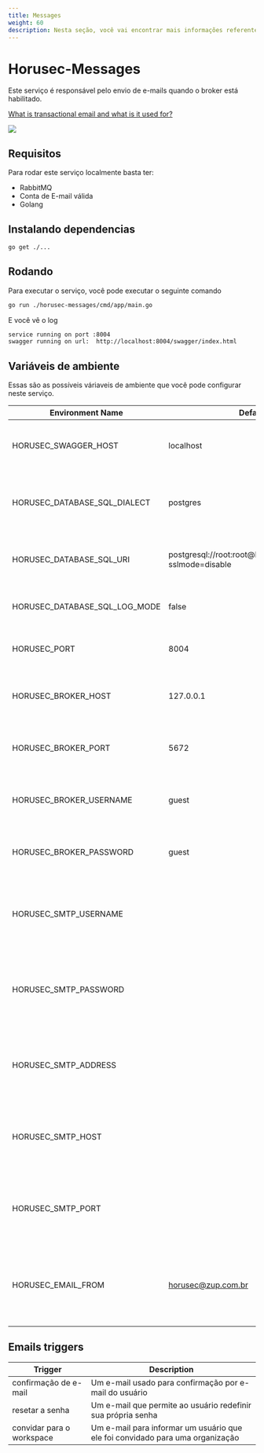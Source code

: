 ```yaml
---
title: Messages
weight: 60
description: Nesta seção, você vai encontrar mais informações referentes do serviço Horusec-Messages.
---
```


# Horusec-Messages
Este serviço é responsável pelo envio de e-mails quando o broker está habilitado.

[What is transactional email and what is it used for?](https://postmarkapp.com/blog/what-is-transactional-email-and-how-is-it-used)

![](/docs/ptbr/web/services/messages/0-arquitecture.jpg)

## **Requisitos**
Para rodar este serviço localmente basta ter:
* RabbitMQ
* Conta de E-mail válida
* Golang

## **Instalando dependencias**
```bash
go get ./...
```

## **Rodando**
Para executar o serviço, você pode executar o seguinte comando
```bash
go run ./horusec-messages/cmd/app/main.go
```

E você vê o log
```bash
service running on port :8004
swagger running on url:  http://localhost:8004/swagger/index.html
```

## **Variáveis de ambiente**
Essas são as possíveis váriaveis de ambiente que você pode configurar neste serviço.

| Environment Name                            | Default Value         | Description                  |
|---------------------------------------------|-----------------------|------------------------------|
| HORUSEC_SWAGGER_HOST             | localhost                                                        | Esta variável de ambiente obtém qual é o host que estará disponível o swagger| 
| HORUSEC_DATABASE_SQL_DIALECT     | postgres                                                         | Esta variável de ambiente obtém dialeto para conectar no banco de dados POSTGRES |
| HORUSEC_DATABASE_SQL_URI         | postgresql://root:root@localhost:5432/horusec_db?sslmode=disable | Esta variável de ambiente obtém uri para conectar no banco de dados POSTGRES |
| HORUSEC_DATABASE_SQL_LOG_MODE    | false                                                            | Esta variável de ambiente obtém o valor para habilitar logs no POSTGRES |
| HORUSEC_PORT                     | 8004                                                             | Esta variável de ambiente obtém a porta que o serviço irá iniciar |
| HORUSEC_BROKER_HOST              | 127.0.0.1                                                        | Esta variável de ambiente obtém host para se conectar ao broker RABBITMQ | 
| HORUSEC_BROKER_PORT              | 5672                                                             | Esta variável de ambiente obtém porta para conectar no broker RABBITMQ |
| HORUSEC_BROKER_USERNAME          | guest                                                            | Esta variável de ambiente obtém nome de usuário para se conectar no broker RABBITMQ |
| HORUSEC_BROKER_PASSWORD          | guest                                                            | Esta variável de ambiente obtém a senha para se conectar no broker RABBITMQ |
| HORUSEC_SMTP_USERNAME            |                         | Esta variável de ambiente obtém o `username` para conectar no serviço de e-mail. Exemplo usando gsuite como host `user@gmail.com` |
| HORUSEC_SMTP_PASSWORD            |                         | Esta variável de ambiente obtém o `password` para conectar no serviço de e-mail. Exemplo usando gsuite como host `Y0urS!r0ng#P@ssw0rd` |
| HORUSEC_SMTP_ADDRESS             |                         | Esta variável de ambiente obtém o `address` para conectar no serviço de e-mail. Exemplo usando gsuite como host `smtp.gmail.com` |
| HORUSEC_SMTP_HOST                |                         | Esta variável de ambiente obtém o `host` para conectar no serviço de e-mail. Exemplo usando gsuite como host `smtp.gmail.com` |
| HORUSEC_SMTP_PORT                |                         | Esta variável de ambiente obtém o `port` para conectar no serviço de e-mail. Exemplo usando gsuite como host `587` |
| HORUSEC_EMAIL_FROM               | horusec@zup.com.br      | Esta variável de ambiente obtém o e-mail da origem do usuário para enviar e-mail. Se você está usando outro e-mail para enviar, mude aqui. |

## **Emails triggers**

| Trigger                   | Description                                                                   |
|---------------------------|-------------------------------------------------------------------------------|
| confirmação de e-mail     | Um e-mail usado para confirmação por e-mail do usuário                        |
| resetar a senha           | Um e-mail que permite ao usuário redefinir sua própria senha                  |
| convidar para o workspace | Um e-mail para informar um usuário que ele foi convidado para uma organização |
